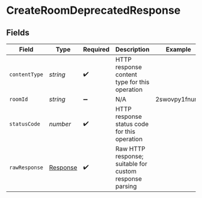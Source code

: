 # CreateRoomDeprecatedResponse


## Fields

| Field                                                                 | Type                                                                  | Required                                                              | Description                                                           | Example                                                               |
| --------------------------------------------------------------------- | --------------------------------------------------------------------- | --------------------------------------------------------------------- | --------------------------------------------------------------------- | --------------------------------------------------------------------- |
| `contentType`                                                         | *string*                                                              | :heavy_check_mark:                                                    | HTTP response content type for this operation                         |                                                                       |
| `roomId`                                                              | *string*                                                              | :heavy_minus_sign:                                                    | N/A                                                                   | 2swovpy1fnunu                                                         |
| `statusCode`                                                          | *number*                                                              | :heavy_check_mark:                                                    | HTTP response status code for this operation                          |                                                                       |
| `rawResponse`                                                         | [Response](https://developer.mozilla.org/en-US/docs/Web/API/Response) | :heavy_check_mark:                                                    | Raw HTTP response; suitable for custom response parsing               |                                                                       |
